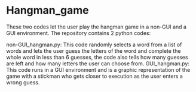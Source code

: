 # Hangman_game
These two codes let the user play the hangman game in a non-GUI and a GUI environment. The repository contains 2 python codes:

non-GUI_hangman.py: This code randomly selects a word from a list of words and lets the user guess the letters of the word and complete the whole word in less than 6 guesses, the code also tells how many guesses are left and how many letters the user can choose from. 
GUI_hangman.py: This code runs in a GUI environment and is a graphic representation of the game with a stickman who gets closer to execution as the user enters a wrong guess.
